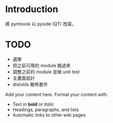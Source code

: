 # Introduction #

將 pymbook 以 pyside (QT) 改寫。


# TODO #

  * 選單
  * 把之前可用的 module 搬過來
  * 調整之前的 module 並做 unit test
  * 主畫面設計
  * distutils 散佈套件

Add your content here.  Format your content with:
  * Text in **bold** or _italic_
  * Headings, paragraphs, and lists
  * Automatic links to other wiki pages